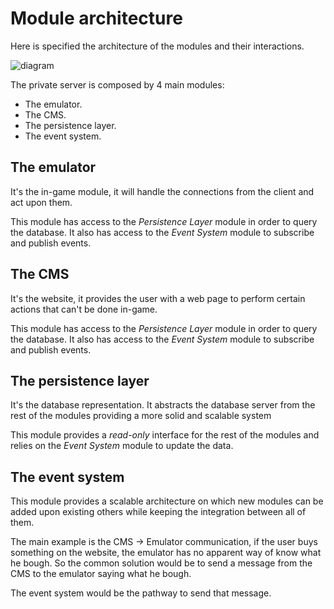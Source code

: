 Module architecture
===================

Here is specified the architecture of the modules and their interactions.

![diagram](uml/Module%20architecture.png)

The private server is composed by 4 main modules:

* The emulator.
* The CMS.
* The persistence layer.
* The event system.

The emulator
------------

It's the in-game module, it will handle the connections from the client and act upon them.

This module has access to the *Persistence Layer* module in order to query the database.
It also has access to the *Event System* module to subscribe and publish events.

The CMS
-------

It's the website, it provides the user with a web page to perform certain actions that can't be done in-game.

This module has access to the *Persistence Layer* module in order to query the database.
It also has access to the *Event System* module to subscribe and publish events.

The persistence layer
---------------------

It's the database representation.
It abstracts the database server from the rest of the modules providing a more solid and scalable system

This module provides a *read-only* interface for the rest of the modules and relies on the *Event System*
module to update the data.

The event system
----------------

This module provides a scalable architecture on which new modules can be added upon existing others while keeping the
integration between all of them.

The main example is the CMS -> Emulator communication, if the user buys something on the website, the emulator has no
apparent way of know what he bough.
So the common solution would be to send a message from the CMS to the emulator saying what he bough.

The event system would be the pathway to send that message.
